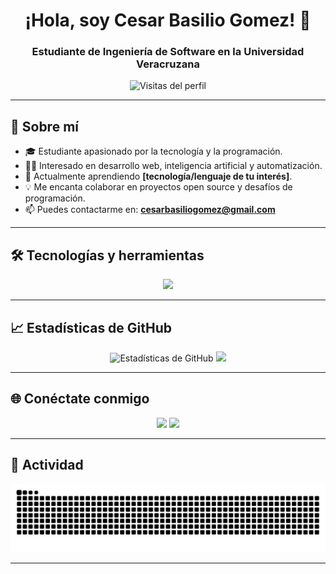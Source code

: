 <h1 align="center">¡Hola, soy Cesar Basilio Gomez! 👋</h1>
<h3 align="center">Estudiante de Ingeniería de Software en la Universidad Veracruzana</h3>

<p align="center">
  <img src="https://visitor-badge.laobi.icu/badge?page_id=basgomcesar" alt="Visitas del perfil" />
</p>

---

## 🚀 Sobre mí

- 🎓 Estudiante apasionado por la tecnología y la programación.
- 👨‍💻 Interesado en desarrollo web, inteligencia artificial y automatización.
- 🌱 Actualmente aprendiendo **[tecnología/lenguaje de tu interés]**.
- 💡 Me encanta colaborar en proyectos open source y desafíos de programación.
- 📫 Puedes contactarme en: **cesarbasiliogomez@gmail.com**

---

## 🛠️ Tecnologías y herramientas

<div align="center">
  <img src="https://skillicons.dev/icons?i=tauri,react,nextjs,nestjs,docker,java,js,html,css,git,github,linux,vscode" />
</div>

---

## 📈 Estadísticas de GitHub

<div align="center">
  <img src="https://github-readme-stats.vercel.app/api?username=basgomcesar&show_icons=true&theme=dracula" alt="Estadísticas de GitHub" height="170"/>
  <img src="https://github-readme-stats.vercel.app/api/top-langs/?username=basgomcesar&layout=compact&theme=dracula&langs_count=6" height="170"/>
</div>

---

## 🌐 Conéctate conmigo

<p align="center">
  <a href="https://www.linkedin.com/in/cesar-basilio-gomez"><img src="https://img.shields.io/badge/-LinkedIn-blue?logo=linkedin&logoColor=white" /></a>
  <a href="mailto:cesarbasiliogomez@gmail.com"><img src="https://img.shields.io/badge/-Email-c14438?logo=gmail&logoColor=white" /></a>
</p>

---

## 🐍 Actividad

<img src="https://raw.githubusercontent.com/basgomcesar/basgomcesar/output/snake.svg" alt="Snake animation" />

---
